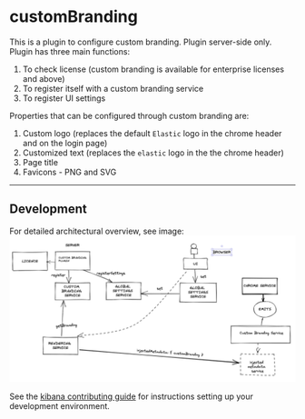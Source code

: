 # customBranding
This is a plugin to configure custom branding.
Plugin server-side only. Plugin has three main functions:
1. To check license (custom branding is available for enterprise licenses and above)
2. To register itself with a custom branding service
3. To register UI settings

Properties that can be configured through custom branding are:
1. Custom logo (replaces the default `Elastic` logo in the chrome header and on the login page)
2. Customized text (replaces the `elastic` logo in the the chrome header)
3. Page title
4. Favicons - PNG and SVG

---

## Development

For detailed architectural overview, see image: ![architecture_diagram](./architecture_diagram.png)


See the [kibana contributing guide](https://github.com/elastic/kibana/blob/main/CONTRIBUTING.md) for instructions setting up your development environment.
